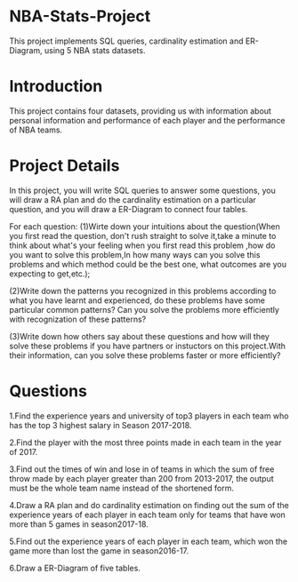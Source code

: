 # NBA-Stats-Project
This project implements SQL queries, cardinality estimation and ER-Diagram, using 5 NBA stats datasets.

# Introduction
This project contains four datasets, providing us with information about personal information and performance of each player and the performance of NBA teams.

# Project Details
In this project, you will write SQL queries to answer some questions, you will draw a RA plan and do the cardinality estimation on a particular question, and you will draw a ER-Diagram to connect four tables. 

For each question:
(1)Wirte down your intuitions about the question(When you first read the question, don't rush straight to solve it,take a minute to think about what's your feeling when you first read this problem ,how do you want to solve this problem,In how many ways can you solve this problems and which method could be the best one, what outcomes are you expecting to get,etc.);  

(2)Write down the patterns you recognized in this problems according to what you have learnt and experienced, do these problems have some particular common patterns? Can you solve the problems more efficiently with recognization of these patterns?  

(3)Write down how others say about these questions and how will they solve these problems if you have partners or instuctors on this project.With their information, can you solve these problems faster or more efficiently?  

# Questions
1.Find the experience years and university of top3  players in each team who has the top 3 highest salary in Season 2017-2018.  

2.Find the player with the most three points made in each team in the year of 2017.  

3.Find out the times of win and lose in  of teams in which the sum of free throw made by each player greater than 200 from 2013-2017, the output must be the whole team name instead of the shortened form.

4.Draw a RA plan and do cardinality estimation on finding out the sum of the experience years of each player in each team only for teams that have won more than 5 games in season2017-18.   

5.Find out the experience years of each player in each team, which won the game more than lost the game in season2016-17. 

6.Draw a ER-Diagram of five tables.

